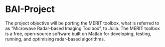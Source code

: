 # BAI-Project
The project objective will be porting the MERIT toolbox, what is referred to as “Microwave Radar-based Imaging Toolbox”, to Julia. The MERIT toolbox is a free, open-source software built on Matlab for developing, testing, running, and optimising radar-based algorithms.
